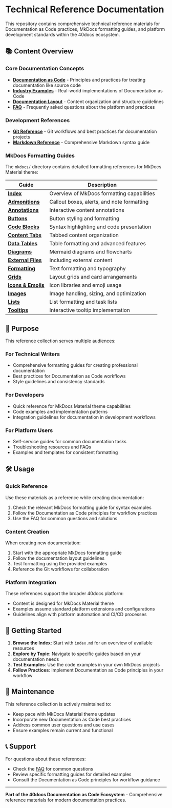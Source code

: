 # Technical Reference Documentation

This repository contains comprehensive technical reference materials for Documentation as Code practices, MkDocs formatting guides, and platform development standards within the 40docs ecosystem.

## 📚 Content Overview

### Core Documentation Concepts
- **[Documentation as Code](docs-as-code.md)** - Principles and practices for treating documentation like source code
- **[Industry Examples](others-using-dac.md)** - Real-world implementations of Documentation as Code
- **[Documentation Layout](documentation-layout.md)** - Content organization and structure guidelines
- **[FAQ](FAQ.md)** - Frequently asked questions about the platform and practices

### Development References
- **[Git Reference](git-reference.md)** - Git workflows and best practices for documentation projects
- **[Markdown Reference](md-reference.md)** - Comprehensive Markdown syntax guide

### MkDocs Formatting Guides

The `mkdocs/` directory contains detailed formatting references for MkDocs Material theme:

| Guide | Description |
|-------|-------------|
| **[Index](mkdocs/index.md)** | Overview of MkDocs formatting capabilities |
| **[Admonitions](mkdocs/admonitions.md)** | Callout boxes, alerts, and note formatting |
| **[Annotations](mkdocs/annotations.md)** | Interactive content annotations |
| **[Buttons](mkdocs/buttons.md)** | Button styling and formatting |
| **[Code Blocks](mkdocs/code-blocks.md)** | Syntax highlighting and code presentation |
| **[Content Tabs](mkdocs/content-tabs.md)** | Tabbed content organization |
| **[Data Tables](mkdocs/data-tables.md)** | Table formatting and advanced features |
| **[Diagrams](mkdocs/diagrams.md)** | Mermaid diagrams and flowcharts |
| **[External Files](mkdocs/embedding-external-files.md)** | Including external content |
| **[Formatting](mkdocs/formatting.md)** | Text formatting and typography |
| **[Grids](mkdocs/grids.md)** | Layout grids and card arrangements |
| **[Icons & Emojis](mkdocs/icons-emojis.md)** | Icon libraries and emoji usage |
| **[Images](mkdocs/images.md)** | Image handling, sizing, and optimization |
| **[Lists](mkdocs/lists.md)** | List formatting and task lists |
| **[Tooltips](mkdocs/tooltips.md)** | Interactive tooltip implementation |

## 🎯 Purpose

This reference collection serves multiple audiences:

### For Technical Writers
- Comprehensive formatting guides for creating professional documentation
- Best practices for Documentation as Code workflows
- Style guidelines and consistency standards

### For Developers  
- Quick reference for MkDocs Material theme capabilities
- Code examples and implementation patterns
- Integration guidelines for documentation in development workflows

### For Platform Users
- Self-service guides for common documentation tasks
- Troubleshooting resources and FAQs
- Examples and templates for consistent formatting

## 🛠️ Usage

### Quick Reference
Use these materials as a reference while creating documentation:
1. Check the relevant MkDocs formatting guide for syntax examples
2. Follow the Documentation as Code principles for workflow practices
3. Use the FAQ for common questions and solutions

### Content Creation
When creating new documentation:
1. Start with the appropriate MkDocs formatting guide
2. Follow the documentation layout guidelines
3. Test formatting using the provided examples
4. Reference the Git workflows for collaboration

### Platform Integration
These references support the broader 40docs platform:
- Content is designed for MkDocs Material theme
- Examples assume standard platform extensions and configurations
- Guidelines align with platform automation and CI/CD processes

## 📖 Getting Started

1. **Browse the Index**: Start with `index.md` for an overview of available resources
2. **Explore by Topic**: Navigate to specific guides based on your documentation needs
3. **Test Examples**: Use the code examples in your own MkDocs projects
4. **Follow Practices**: Implement Documentation as Code principles in your workflow

## 🔄 Maintenance

This reference collection is actively maintained to:
- Keep pace with MkDocs Material theme updates
- Incorporate new Documentation as Code best practices
- Address common user questions and use cases
- Ensure examples remain current and functional

## 📞 Support

For questions about these references:
- Check the [FAQ](FAQ.md) for common questions
- Review specific formatting guides for detailed examples
- Consult the Documentation as Code principles for workflow guidance

---

**Part of the 40docs Documentation as Code Ecosystem** - Comprehensive reference materials for modern documentation practices.